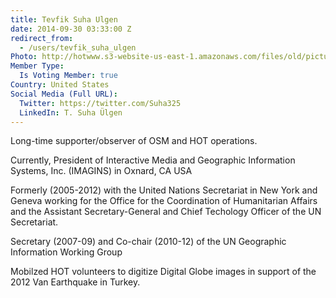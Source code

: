 ```yaml
---
title: Tevfik Suha Ulgen
date: 2014-09-30 03:33:00 Z
redirect_from:
  - /users/tevfik_suha_ulgen
Photo: http://hotwww.s3-website-us-east-1.amazonaws.com/files/old/pictures/picture-241-1432790290.jpg
Member Type:
  Is Voting Member: true
Country: United States
Social Media (Full URL):
  Twitter: https://twitter.com/Suha325
  LinkedIn: T. Suha Ülgen
---
```


<p>Long-time supporter/observer of OSM and HOT operations.</p><p>Currently, President of Interactive Media and Geographic Information Systems, Inc. (IMAGINS) in Oxnard, CA USA</p><p>Formerly (2005-2012) with the United Nations Secretariat in New York and Geneva working for the Office for the Coordination of Humanitarian Affairs and the Assistant Secretary-General and Chief Techology Officer of the UN Secretariat.</p><p>Secretary (2007-09) and Co-chair (2010-12) of the UN Geographic Information Working Group</p><p>Mobilzed HOT volunteers to digitize Digital Globe images in support of the 2012 Van Earthquake in Turkey.&nbsp;</p><p>&nbsp;</p>

